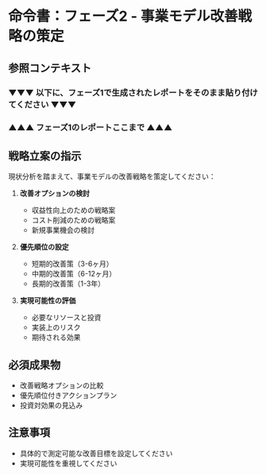 # 命令書：フェーズ2 - 事業モデル改善戦略の策定

## 参照コンテキスト
### ▼▼▼ 以下に、フェーズ1で生成されたレポートをそのまま貼り付けてください ▼▼▼

### ▲▲▲ フェーズ1のレポートここまで ▲▲▲

## 戦略立案の指示
現状分析を踏まえて、事業モデルの改善戦略を策定してください：

1. **改善オプションの検討**
   - 収益性向上のための戦略案
   - コスト削減のための戦略案
   - 新規事業機会の検討

2. **優先順位の設定**
   - 短期的改善策（3-6ヶ月）
   - 中期的改善策（6-12ヶ月）
   - 長期的改善策（1-3年）

3. **実現可能性の評価**
   - 必要なリソースと投資
   - 実装上のリスク
   - 期待される効果

## 必須成果物
- 改善戦略オプションの比較
- 優先順位付きアクションプラン
- 投資対効果の見込み

## 注意事項
- 具体的で測定可能な改善目標を設定してください
- 実現可能性を重視してください